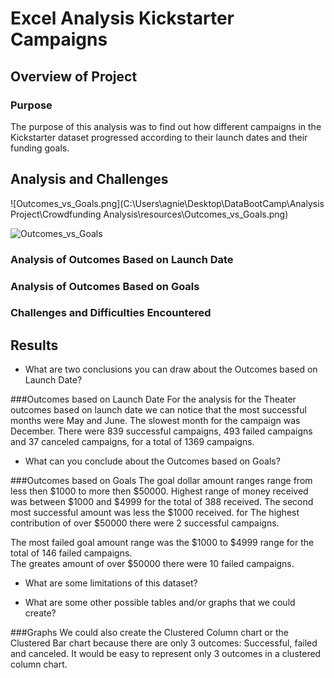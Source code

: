 # Excel Analysis Kickstarter Campaigns 

## Overview of Project

### Purpose
The purpose of this analysis was to find out how different campaigns in the Kickstarter dataset progressed according to their launch dates and their funding goals.

## Analysis and Challenges
![Outcomes_vs_Goals.png](C:\Users\agnie\Desktop\DataBootCamp\Analysis Project\Crowdfunding Analysis\resources\Outcomes_vs_Goals.png)

![Outcomes_vs_Goals](https://user-images.githubusercontent.com/76173584/103231117-6e5e2c00-490d-11eb-859b-6284339d6c5c.png)


### Analysis of Outcomes Based on Launch Date

### Analysis of Outcomes Based on Goals

### Challenges and Difficulties Encountered

## Results

- What are two conclusions you can draw about the Outcomes based on Launch Date?

###Outcomes based on Launch Date
For the analysis for the Theater outcomes based on launch date we can notice that the most successful months were May and June.  The slowest month for the campaign was December. There were 839 successful campaigns, 493 failed campaigns and 37 canceled campaigns, for a total of 1369 campaigns.

- What can you conclude about the Outcomes based on Goals?

###Outcomes based on Goals 
The goal dollar amount ranges range from less then $1000 to more then $50000.
Highest range of money received was between $1000 and $4999 for the total of 388 received.
The second most successful amount was less the $1000 received.
for The highest contribution of over $50000 there were 2 successful campaigns.

The most failed goal amount range was the $1000 to $4999 range for the total of 146 failed campaigns.  
The greates amount of over $50000 there were 10 failed campaigns.  

- What are some limitations of this dataset?


- What are some other possible tables and/or graphs that we could create?

###Graphs 
We could also create the Clustered Column chart or the Clustered Bar chart because there are only 3 outcomes: Successful, failed and canceled.  It would be easy to represent only 3 outcomes in a clustered column chart.  

